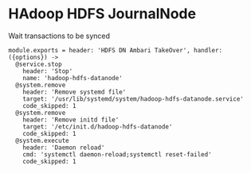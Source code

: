 
# HAdoop HDFS JournalNode

Wait transactions to be synced

    module.exports = header: 'HDFS DN Ambari TakeOver', handler: ({options}) ->
      @service.stop
        header: 'Stop'
        name: 'hadoop-hdfs-datanode'
      @system.remove
        header: 'Remove systemd file'
        target: '/usr/lib/systemd/system/hadoop-hdfs-datanode.service'
        code_skipped: 1
      @system.remove
        header: 'Remove initd file'
        target: '/etc/init.d/hadoop-hdfs-datanode'
        code_skipped: 1
      @system.execute
        header: 'Daemon reload'
        cmd: 'systemctl daemon-reload;systemctl reset-failed'
        code_skipped: 1
